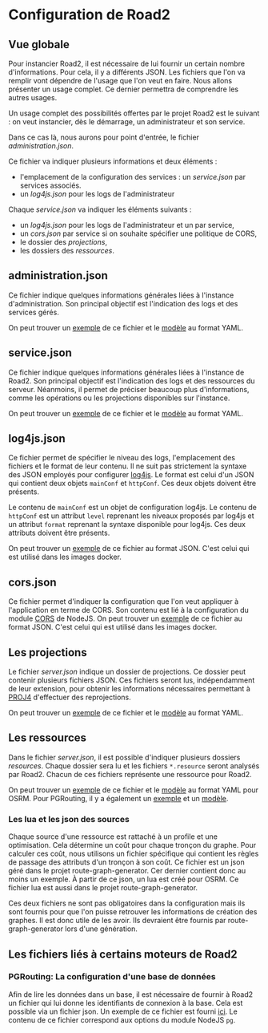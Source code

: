 # Configuration de Road2

## Vue globale 

Pour instancier Road2, il est nécessaire de lui fournir un certain nombre d'informations. Pour cela, il y a différents JSON. Les fichiers que l'on va remplir vont dépendre de l'usage que l'on veut en faire. Nous allons présenter un usage complet. Ce dernier permettra de comprendre les autres usages. 

Un usage complet des possibilités offertes par le projet Road2 est le suivant : on veut instancier, dès le démarrage, un administrateur et son service. 

Dans ce cas là, nous aurons pour point d'entrée, le fichier *administration.json*. 

Ce fichier va indiquer plusieurs informations et deux éléments : 
- l'emplacement de la configuration des services : un *service.json* par services associés. 
- un *log4js.json* pour les logs de l'administrateur

Chaque *service.json* va indiquer les éléments suivants : 
- un *log4js.json* pour les logs de l'administrateur et un par service, 
- un *cors.json* par service si on souhaite spécifier une politique de CORS, 
- le dossier des *projections*, 
- les dossiers des *ressources*. 

## administration.json

Ce fichier indique quelques informations générales liées à l'instance d'administration. Son principal objectif est l'indication des logs et des services gérés. 

On peut trouver un [exemple](../../docker/config/road2.json) de ce fichier et le [modèle](./admin_model.yaml) au format YAML. 

## service.json

Ce fichier indique quelques informations générales liées à l'instance de Road2. Son principal objectif est l'indication des logs et des ressources du serveur. Néanmoins, il permet de préciser beaucoup plus d'informations, comme les opérations ou les projections disponibles sur l'instance. 

On peut trouver un [exemple](../../docker/config/service.json) de ce fichier et le [modèle](./service_model.yaml) au format YAML. 

## log4js.json

Ce fichier permet de spécifier le niveau des logs, l'emplacement des fichiers et le format de leur contenu. Il ne suit pas strictement la syntaxe des JSON employés pour configurer [log4js](https://log4js-node.github.io/log4js-node/).
Le format est celui d'un JSON qui contient deux objets `mainConf` et `httpConf`. Ces deux objets doivent être présents. 

Le contenu de `mainConf` est un objet de configuration log4js. Le contenu de `httpConf` est un attribut `level` reprenant les niveaux proposés par log4js et un attribut `format` reprenant la syntaxe disponible pour log4js. Ces deux attributs doivent être présents. 

On peut trouver un [exemple](../../docker/config/log4js-service.json) de ce fichier au format JSON. C'est celui qui est utilisé dans les images docker.  

## cors.json 

Ce fichier permet d'indiquer la configuration que l'on veut appliquer à l'application en terme de CORS. Son contenu est lié à la configuration du module [CORS](https://www.npmjs.com/package/cors#configuration-options) de NodeJS. 
On peut trouver un [exemple](../../docker/config/cors.json) de ce fichier au format JSON. C'est celui qui est utilisé dans les images docker.  

## Les projections 

Le fichier *server.json* indique un dossier de projections. Ce dossier peut contenir plusieurs fichiers JSON. Ces fichiers seront lus, indépendamment de leur extension, pour obtenir les informations nécessaires permettant à [PROJ4](http://proj4js.org/) d'effectuer des reprojections. 

On peut trouver un [exemple](../../docker/config/projections/projection.json) de ce fichier et le [modèle](./projection_model.yaml) au format YAML.

## Les ressources 

Dans le fichier *server.json*, il est possible d'indiquer plusieurs dossiers *resources*. Chaque dossier sera lu et les fichiers `*.resource` seront analysés par Road2. Chacun de ces fichiers représente une ressource pour Road2. 

On peut trouver un [exemple](../../docker/config/resources/corse.resource) de ce fichier et le [modèle](./resource_model_osrm.yaml) au format YAML pour OSRM. Pour PGRouting, il y a également un [exemple](./bduni_idf_pgr.resource) et un [modèle](./resource_model_pgr.yaml). 

### Les lua et les json des sources 

Chaque source d'une ressource est rattaché à un profile et une optimisation. Cela détermine un coût pour chaque tronçon du graphe. Pour calculer ces coût, nous utilisons un fichier spécifique qui contient les règles de passage des attributs d'un tronçon à son coût. Ce fichier est un json géré dans le projet route-graph-generator. Cer dernier contient donc au moins un exemple. 
À partir de ce json, un lua est créé pour OSRM. Ce fichier lua est aussi dans le projet route-graph-generator. 

Ces deux fichiers ne sont pas obligatoires dans la configuration mais ils sont fournis pour que l'on puisse retrouver les informations de création des graphes. Il est donc utile de les avoir. Ils devraient être fournis par route-graph-generator lors d'une génération. 

## Les fichiers liés à certains moteurs de Road2

### PGRouting: La configuration d'une base de données 

Afin de lire les données dans un base, il est nécessaire de fournir à Road2 un fichier qui lui donne les identifiants de connexion à la base. Cela est possible via un fichier json. Un exemple de ce fichier est fourni [ici](./configuration_bdd.json). Le contenu de ce fichier correspond aux options du module NodeJS `pg`. 
